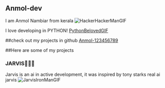 ## Anmol-dev 

I am Anmol Nambiar from kerala
![HackerHackerManGIF](https://user-images.githubusercontent.com/83905331/155690238-3d5ab011-6df1-4132-87d1-687dcde1e73d.gif)



I love developing in PYTHON!
[PythonBelovedGIF](https://user-images.githubusercontent.com/83905331/155689986-6802a08e-9b61-4cd7-accd-952a8a11b2d3.gif)


##check out my projects in github
[Anmol-123456789](https://github.com/anmol-123456789)


##Here are some of my projects

### JARVIS🤖🤖🤖
Jarvis is an ai in active development, it was inspired by tony starks real ai jarvis
![JarvisIronManGIF](https://user-images.githubusercontent.com/83905331/155690410-334d72d7-0d6f-4c67-b016-1e8382abee47.gif)


<script src="https://gist.github.com/anmol-123456789/c5db168b8847e2ceb46e9cb4aa4cf710.js"></script>



